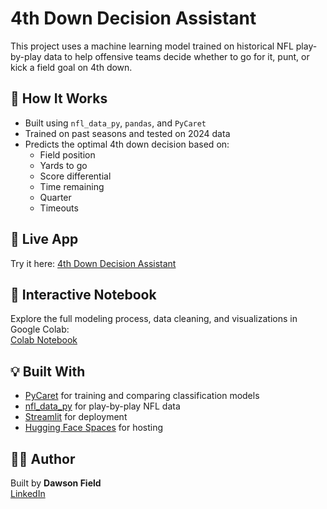 # 4th Down Decision Assistant

This project uses a machine learning model trained on historical NFL play-by-play data to help offensive teams decide whether to go for it, punt, or kick a field goal on 4th down.

## 🧠 How It Works

- Built using `nfl_data_py`, `pandas`, and `PyCaret`
- Trained on past seasons and tested on 2024 data
- Predicts the optimal 4th down decision based on:
  - Field position
  - Yards to go
  - Score differential
  - Time remaining
  - Quarter
  - Timeouts

## 🔗 Live App

Try it here: [4th Down Decision Assistant](https://dawsonfield-4th-down-decision-model.hf.space)

## 📓 Interactive Notebook

Explore the full modeling process, data cleaning, and visualizations in Google Colab:  
[Colab Notebook](https://colab.research.google.com/drive/YOUR_SHAREABLE_COLAB_LINK)

## 💡 Built With

- [PyCaret](https://pycaret.org/) for training and comparing classification models
- [nfl_data_py](https://github.com/nflverse/nfl_data_py) for play-by-play NFL data
- [Streamlit](https://streamlit.io/) for deployment
- [Hugging Face Spaces](https://huggingface.co/spaces) for hosting

## 👨‍💻 Author

Built by **Dawson Field**  
[LinkedIn](https://www.linkedin.com/in/dawson-field)
